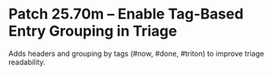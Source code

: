 # Patch 25.70m – Enable Tag-Based Entry Grouping in Triage

Adds headers and grouping by tags (#now, #done, #triton) to improve triage readability.

